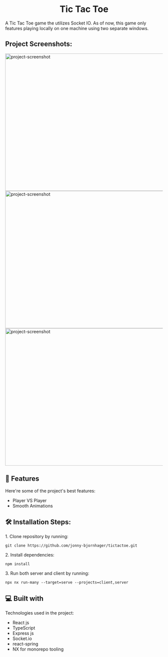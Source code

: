 <h1 align="center" id="title">Tic Tac Toe</h1>

<p id="description">A Tic Tac Toe game the utilizes Socket IO. As of now, this game only features playing locally on one machine using two separate windows.</p>

<h2>Project Screenshots:</h2>

<img src="https://i.ibb.co/1RS0bLZ/Sk-rmbild-2024-09-11-132234.png" alt="project-screenshot" width="760" height="440/">

<img src="https://i.ibb.co/cgQfkbs/Sk-rmbild-2024-09-11-132319.png" alt="project-screenshot" width="760" height="440/">

<img src="https://i.ibb.co/2FPwYqh/Sk-rmbild-2024-09-11-132410.png" alt="project-screenshot" width="760" height="440/">

<h2>🧐 Features</h2>

Here're some of the project's best features:

- Player VS Player
- Smooth Animations

<h2>🛠️ Installation Steps:</h2>

<p>1. Clone repository by running:</p>

```
git clone https://github.com/jonny-bjornhager/tictactoe.git
```

<p>2. Install dependencies:</p>

```
npm install
```

<p>3. Run both server and client by running:</p>

```
npx nx run-many --target=serve --projects=client,server
```

<h2>💻 Built with</h2>

Technologies used in the project:

- React js
- TypeScript
- Express js
- Socket.io
- react-spring
- NX for monorepo tooling
